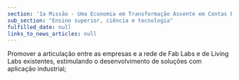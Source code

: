 ```yaml
---
section: '1a Missão - Uma Economia em Transformação Assente em Contas Equilibradas'
sub_section: "Ensino superior, ciência e tecnologia"
fulfilled_date: null
links_to_news_articles: null
---
```


Promover a articulação entre as empresas e a rede de Fab Labs e de Living Labs existentes, estimulando o desenvolvimento de soluções com aplicação industrial;